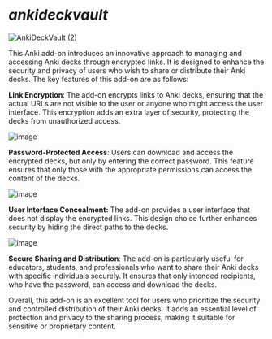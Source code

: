 # _**ankideckvault**_

![AnkiDeckVault (2)](https://github.com/ProjektAnkiBVMD/ankideckvault/assets/77027147/77a2bc52-9db1-49c3-8454-b34be2b044f3)

This Anki add-on introduces an innovative approach to managing and accessing Anki decks through encrypted links. It is designed to enhance the security and privacy of users who wish to share or distribute their Anki decks.
The key features of this add-on are as follows:

**Link Encryption**: The add-on encrypts links to Anki decks, ensuring that the actual URLs are not visible to the user or anyone who might access the user interface. This encryption adds an extra layer of security, protecting the decks from unauthorized access.

![image](https://github.com/ProjektAnkiBVMD/ankideckvault/assets/77027147/eba2a566-a489-42af-8022-7c8914253c6e)

**Password-Protected Access**: Users can download and access the encrypted decks, but only by entering the correct password. This feature ensures that only those with the appropriate permissions can access the content of the decks.

![image](https://github.com/ProjektAnkiBVMD/ankideckvault/assets/77027147/5f55b391-ca7a-41e5-87d3-e0a34fef7b4c)

**User Interface Concealment:** The add-on provides a user interface that does not display the encrypted links. This design choice further enhances security by hiding the direct paths to the decks.

![image](https://github.com/ProjektAnkiBVMD/ankideckvault/assets/77027147/98eb07a7-c471-4a6b-bd6c-e6078fcabf20)

**Secure Sharing and Distribution**: The add-on is particularly useful for educators, students, and professionals who want to share their Anki decks with specific individuals securely. It ensures that only intended recipients, who have the password, can access and download the decks.

Overall, this add-on is an excellent tool for users who prioritize the security and controlled distribution of their Anki decks. It adds an essential level of protection and privacy to the sharing process, making it suitable for sensitive or proprietary content.
